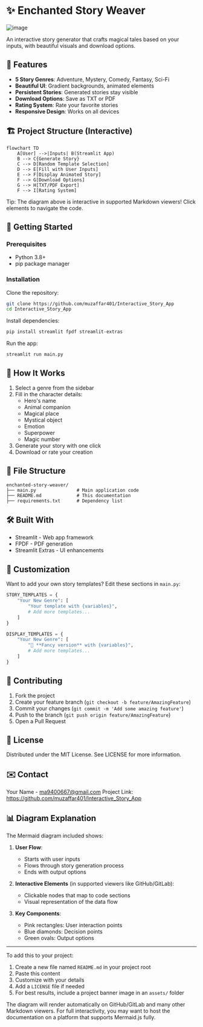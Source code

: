 # ✨ Enchanted Story Weaver

![image](https://github.com/user-attachments/assets/9e41e99d-0c00-4726-95ae-9ff091046e0c)

An interactive story generator that crafts magical tales based on your inputs, with beautiful visuals and download options.

## 🌟 Features

- **5 Story Genres**: Adventure, Mystery, Comedy, Fantasy, Sci-Fi
- **Beautiful UI**: Gradient backgrounds, animated elements
- **Persistent Stories**: Generated stories stay visible
- **Download Options**: Save as TXT or PDF
- **Rating System**: Rate your favorite stories
- **Responsive Design**: Works on all devices

## 🏗️ Project Structure (Interactive)

```mermaid
flowchart TD
    A[User] -->|Inputs| B(Streamlit App)
    B --> C{Generate Story}
    C --> D[Random Template Selection]
    D --> E[Fill with User Inputs]
    E --> F[Display Animated Story]
    F --> G[Download Options]
    G --> H[TXT/PDF Export]
    F --> I[Rating System]
```

Tip: The diagram above is interactive in supported Markdown viewers! Click elements to navigate the code.

## 🚀 Getting Started

### Prerequisites
- Python 3.8+
- pip package manager

### Installation
Clone the repository:

```bash
git clone https://github.com/muzaffar401/Interactive_Story_App
cd Interactive_Story_App
```

Install dependencies:

```bash
pip install streamlit fpdf streamlit-extras
```

Run the app:

```bash
streamlit run main.py
```

## 🧙 How It Works

1. Select a genre from the sidebar
2. Fill in the character details:
   - Hero's name
   - Animal companion
   - Magical place
   - Mystical object
   - Emotion
   - Superpower
   - Magic number
3. Generate your story with one click
4. Download or rate your creation

## 📂 File Structure

```
enchanted-story-weaver/
├── main.py               # Main application code
├── README.md             # This documentation
├── requirements.txt      # Dependency list
```

## 🛠️ Built With

- Streamlit - Web app framework
- FPDF - PDF generation
- Streamlit Extras - UI enhancements

## 🌈 Customization

Want to add your own story templates? Edit these sections in `main.py`:

```python
STORY_TEMPLATES = {
    "Your New Genre": [
        "Your template with {variables}",
        # Add more templates...
    ]
}

DISPLAY_TEMPLATES = {
    "Your New Genre": [
        "🌟 **Fancy version** with {variables}",
        # Add more templates...
    ]
}
```

## 🤝 Contributing

1. Fork the project
2. Create your feature branch (`git checkout -b feature/AmazingFeature`)
3. Commit your changes (`git commit -m 'Add some amazing feature'`)
4. Push to the branch (`git push origin feature/AmazingFeature`)
5. Open a Pull Request

## 📜 License

Distributed under the MIT License. See LICENSE for more information.

## ✉️ Contact

Your Name - ma9400667@gmail.com
Project Link: https://github.com/muzaffar401/Interactive_Story_App

## 📊 Diagram Explanation

The Mermaid diagram included shows:

1. **User Flow**:
   - Starts with user inputs
   - Flows through story generation process
   - Ends with output options

2. **Interactive Elements** (in supported viewers like GitHub/GitLab):
   - Clickable nodes that map to code sections
   - Visual representation of the data flow

3. **Key Components**:
   - Pink rectangles: User interaction points
   - Blue diamonds: Decision points
   - Green ovals: Output options

---

To add this to your project:
1. Create a new file named `README.md` in your project root
2. Paste this content
3. Customize with your details
4. Add a `LICENSE` file if needed
5. For best results, include a project banner image in an `assets/` folder

The diagram will render automatically on GitHub/GitLab and many other Markdown viewers. For full interactivity, you may want to host the documentation on a platform that supports Mermaid.js fully.
